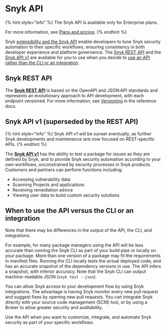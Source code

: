 # Snyk API

{% hint style="info" %}
The Snyk API is available only for Enterprise plans.&#x20;

For more information, see [Plans and pricing](https://snyk.io/plans).
{% endhint %}

Snyk [extensibility and the Snyk API](https://snyk.io/blog/extensibility-and-the-snyk-api/) enable developers to tune Snyk security automation to their specific workflows, ensuring consistency in both developer experience and platform governance. The [Snyk REST API](./#snyk-rest-api)  and the [Snyk API v1](./#snyk-api-v1) are available for you to use when you decide to [use an API rather than the CLI or an integration](./#when-to-use-the-api-versus-the-cli-or-an-integration).

## Snyk REST API

The [**Snyk REST API**](https://apidocs.snyk.io/) is based on the OpenAPI and JSON:API standards and represents an evolutionary approach to API development, with each endpoint versioned. For more information, see [Versioning](https://apidocs.snyk.io/#overview) in the reference docs.&#x20;

## Snyk API v1 (superseded by the REST API)

{% hint style="info" %}
Snyk API v1 will be sunset eventually, as further Snyk developments and maintenance iare now focused on REST-specific APIs.
{% endhint %}

The [**Snyk API v1**](https://snyk.docs.apiary.io/) has the ability to test a package for issues as they are defined by Snyk, and to provide Snyk security automation according to your own workflows, unconstrained by security processes in Snyk products. Customers and partners can perform functions including:

* Accessing vulnerability data
* Scanning Projects and applications
* Receiving remediation advice
* Viewing user data to build custom security solutions

## When to use the API versus the CLI or an integration

Note that there may be differences in the output of the API, the CLI, and integrations.

For example, for many package managers using the API will be less accurate than running the Snyk CLI as part of your build pipe or locally on your package. More than one version of a package may fit the requirements in manifest files. Running the CLI locally tests the actual deployed code, and has an accurate snapshot of the dependency versions in use. The API infers a snapshot, with inferior accuracy. Note that the Snyk CLI can output machine-readable JSON (`snyk test --json`).

You can allow Snyk access to your development flow by using Snyk integrations. The advantage is having Snyk monitor every new pull request and suggest fixes by opening new pull requests. You can integrate Snyk directly with your source code management (SCM) tool, or by using a Broker to allow greater security and auditability.

Use the API when you want to customize, integrate, and automate Snyk security as part of your specific workflows.
